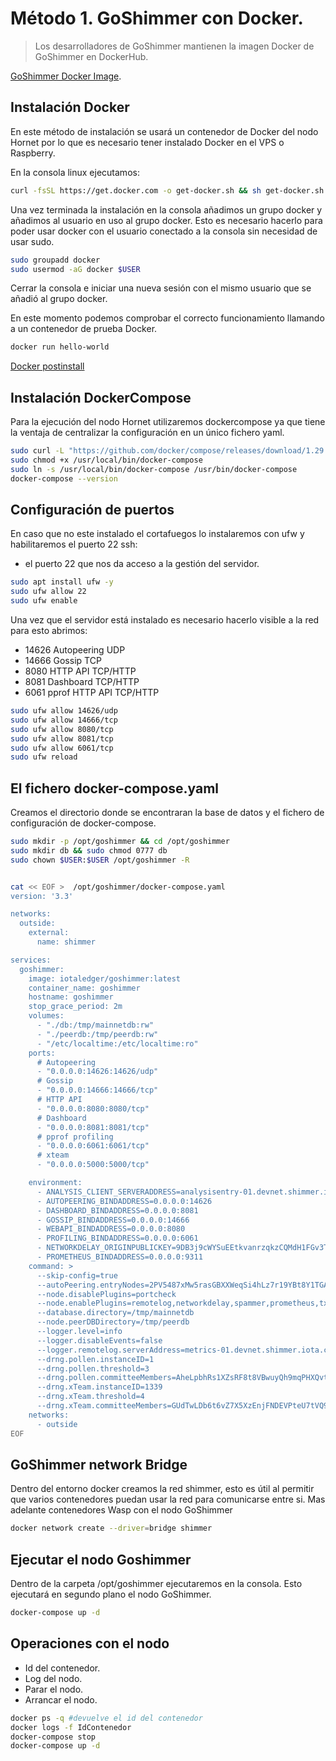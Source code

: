 # Método 1. GoShimmer con Docker.
> Los desarrolladores de GoShimmer mantienen la imagen Docker de GoShimmer en DockerHub.

[GoShimmer Docker Image](https://hub.docker.com/r/iotaledger/goshimmer).

## Instalación Docker

En este método de instalación se usará un contenedor de Docker del nodo Hornet por lo que es necesario tener instalado Docker en el VPS o Raspberry.

En la consola linux ejecutamos:

```sh
curl -fsSL https://get.docker.com -o get-docker.sh && sh get-docker.sh
```
Una vez terminada la instalación en la consola añadimos un grupo docker y añadimos al usuario en uso al grupo docker.
Esto es necesario hacerlo para poder usar docker con el usuario conectado a la consola sin necesidad de usar sudo.

```sh
sudo groupadd docker
sudo usermod -aG docker $USER
```

Cerrar la consola e iniciar una nueva sesión con el mismo usuario que se añadió al grupo docker.

En este momento podemos comprobar el correcto funcionamiento llamando a un contenedor de prueba Docker.

```sh
docker run hello-world
```

[Docker postinstall](https://docs.docker.com/engine/install/linux-postinstall/)

## Instalación DockerCompose

Para la ejecución del nodo Hornet utilizaremos dockercompose ya que tiene la ventaja de centralizar la configuración en un único fichero yaml.

```sh
sudo curl -L "https://github.com/docker/compose/releases/download/1.29.2/docker-compose-$(uname -s)-$(uname -m)" -o /usr/local/bin/docker-compose
sudo chmod +x /usr/local/bin/docker-compose
sudo ln -s /usr/local/bin/docker-compose /usr/bin/docker-compose
docker-compose --version
```

## Configuración de puertos

En caso que no este instalado el cortafuegos lo instalaremos con ufw y habilitaremos el puerto 22 ssh:

- el puerto 22 que nos da acceso a la gestión del servidor.

```sh
sudo apt install ufw -y
sudo ufw allow 22
sudo ufw enable
```

Una vez que el servidor está instalado es necesario hacerlo visible a la red para esto abrimos:

- 14626	Autopeering	UDP
- 14666	Gossip	TCP
- 8080	HTTP API	TCP/HTTP
- 8081	Dashboard	TCP/HTTP
- 6061	pprof HTTP API	TCP/HTTP

```sh
sudo ufw allow 14626/udp
sudo ufw allow 14666/tcp
sudo ufw allow 8080/tcp
sudo ufw allow 8081/tcp
sudo ufw allow 6061/tcp
sudo ufw reload
```

## El fichero docker-compose.yaml

Creamos el directorio donde se encontraran la base de datos y el fichero de configuración de docker-compose.

```sh
sudo mkdir -p /opt/goshimmer && cd /opt/goshimmer
sudo mkdir db && sudo chmod 0777 db
sudo chown $USER:$USER /opt/goshimmer -R
```

```sh

cat << EOF >  /opt/goshimmer/docker-compose.yaml
version: '3.3'

networks:
  outside:
    external:
      name: shimmer

services:
  goshimmer:
    image: iotaledger/goshimmer:latest
    container_name: goshimmer
    hostname: goshimmer
    stop_grace_period: 2m
    volumes:
      - "./db:/tmp/mainnetdb:rw"
      - "./peerdb:/tmp/peerdb:rw"
      - "/etc/localtime:/etc/localtime:ro"
    ports:
      # Autopeering
      - "0.0.0.0:14626:14626/udp"
      # Gossip
      - "0.0.0.0:14666:14666/tcp"
      # HTTP API
      - "0.0.0.0:8080:8080/tcp"
      # Dashboard
      - "0.0.0.0:8081:8081/tcp"
      # pprof profiling
      - "0.0.0.0:6061:6061/tcp"
      # xteam
      - "0.0.0.0:5000:5000/tcp"

    environment:
      - ANALYSIS_CLIENT_SERVERADDRESS=analysisentry-01.devnet.shimmer.iota.cafe:21888
      - AUTOPEERING_BINDADDRESS=0.0.0.0:14626
      - DASHBOARD_BINDADDRESS=0.0.0.0:8081
      - GOSSIP_BINDADDRESS=0.0.0.0:14666
      - WEBAPI_BINDADDRESS=0.0.0.0:8080
      - PROFILING_BINDADDRESS=0.0.0.0:6061
      - NETWORKDELAY_ORIGINPUBLICKEY=9DB3j9cWYSuEEtkvanrzqkzCQMdH1FGv3TawJdVbDxkd
      - PROMETHEUS_BINDADDRESS=0.0.0.0:9311
    command: >
      --skip-config=true
      --autoPeering.entryNodes=2PV5487xMw5rasGBXXWeqSi4hLz7r19YBt8Y1TGAsQbj@analysisentry-01.devnet.shimmer.iota.cafe:15626,5EDH4uY78EA6wrBkHHAVBWBMDt7EcksRq6pjzipoW15B@entry-0.devnet.tanglebay.com:14646,CAB87iQZR6BjBrCgEBupQJ4gpEBgvGKKv3uuGVRBKb4n@entry-1.devnet.tanglebay.com:14646
      --node.disablePlugins=portcheck
      --node.enablePlugins=remotelog,networkdelay,spammer,prometheus,txstream
      --database.directory=/tmp/mainnetdb
      --node.peerDBDirectory=/tmp/peerdb
      --logger.level=info
      --logger.disableEvents=false
      --logger.remotelog.serverAddress=metrics-01.devnet.shimmer.iota.cafe:5213
      --drng.pollen.instanceID=1
      --drng.pollen.threshold=3
      --drng.pollen.committeeMembers=AheLpbhRs1XZsRF8t8VBwuyQh9mqPHXQvthV5rsHytDG,FZ28bSTidszUBn8TTCAT9X1nVMwFNnoYBmZ1xfafez2z,GT3UxryW4rA9RN9ojnMGmZgE2wP7psagQxgVdA4B9L1P,4pB5boPvvk2o5MbMySDhqsmC2CtUdXyotPPEpb7YQPD7,64wCsTZpmKjRVHtBKXiFojw7uw3GszumfvC4kHdWsHga
      --drng.xTeam.instanceID=1339
      --drng.xTeam.threshold=4
      --drng.xTeam.committeeMembers=GUdTwLDb6t6vZ7X5XzEnjFNDEVPteU7tVQ9nzKLfPjdo,68vNzBFE9HpmWLb2x4599AUUQNuimuhwn3XahTZZYUHt,Dc9n3JxYecaX3gpxVnWb4jS3KVz1K1SgSK1KpV1dzqT1,75g6r4tqGZhrgpDYZyZxVje1Qo54ezFYkCw94ELTLhPs,CN1XLXLHT9hv7fy3qNhpgNMD6uoHFkHtaNNKyNVCKybf,7SmttyqrKMkLo5NPYaiFoHs8LE6s7oCoWCQaZhui8m16,CypSmrHpTe3WQmCw54KP91F5gTmrQEL7EmTX38YStFXx
    networks:
      - outside
EOF
```

## GoShimmer network Bridge

Dentro del entorno docker creamos la red shimmer, esto es útil al permitir que varios contenedores puedan usar la red para comunicarse entre si.
Mas adelante contenedores Wasp con el nodo GoShimmer

```sh
docker network create --driver=bridge shimmer
```

## Ejecutar el nodo Goshimmer

Dentro de la carpeta /opt/goshimmer ejecutaremos en la consola.
Esto ejecutará en segundo plano el nodo GoShimmer.

```sh
docker-compose up -d
```

## Operaciones con el nodo

- Id del contenedor.
- Log del nodo.
- Parar el nodo.
- Arrancar el nodo.

```sh
docker ps -q #devuelve el id del contenedor
docker logs -f IdContenedor
docker-compose stop
docker-compose up -d
```
